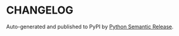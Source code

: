 # CHANGELOG
Auto-generated and published to PyPI by [Python Semantic Release](https://python-semantic-release.readthedocs.io/en/latest/index.html).